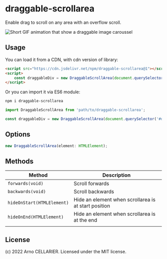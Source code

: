 # draggable-scrollarea

Enable drag to scroll on any area with an overflow scroll.

![Short GIF animation that show a draggable image caroussel](https://i.imgur.com/93YiS9O.gif)

## Usage

You can load it from a CDN, with cdn version of library:

```html
<script src="https://cdn.jsdelivr.net/npm/draggable-scrollarea@1"></script>
<script>
    const draggableDiv = new DraggableScrollArea(document.querySelector('#draggable-div'));
</script>
```

Or you can import it via ES6 module:

```bash
npm i draggable-scrollarea
```

```js
import DraggableScrollArea from 'path/to/draggable-scrollarea';

const draggableDiv = new DraggableScrollArea(document.querySelector('#draggable-div'));
```

## Options

```ts
new DraggableScrollArea(element: HTMLElement);
```

## Methods

| Method                     | Description                                          |
| -------------------------- | ---------------------------------------------------- |
| `forwards(void)`           | Scroll forwards                                      |
| `backwards(void)`          | Scroll backwards                                     |
| `hideOnStart(HTMLElement)` | Hide an element when scrollarea is at start position |
| `hideOnEnd(HTMLElement)`   | Hide an element when scrollarea is at the end        |
|                            |                                                      |

## License

(c) 2022 Arno CELLARIER. Licensed under the MIT license.